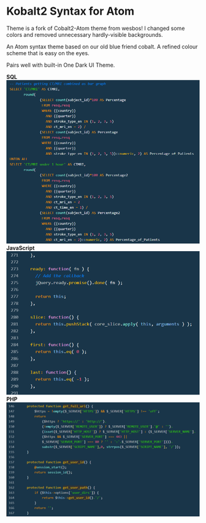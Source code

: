 # Kobalt2 Syntax for Atom

Theme is a fork of Cobalt2-Atom theme from wesbos!
I changed some colors and removed unnecessary hardly-visible backgrounds.

An Atom syntax theme based on our old blue friend cobalt. A refined colour scheme that is easy on the eyes.

Pairs well with built-in One Dark UI Theme.

<b>SQL</b><br>
![Screenshot](https://github.com/atranel/kobalt2-atom/raw/master/sql.png)
<br>
<b>JavaScript</b><br>
![Screenshot](https://github.com/atranel/kobalt2-atom/raw/master/javascript.png)
<br>
<b>PHP</b><br>
![Screenshot](https://github.com/atranel/kobalt2-atom/raw/master/php.png)
